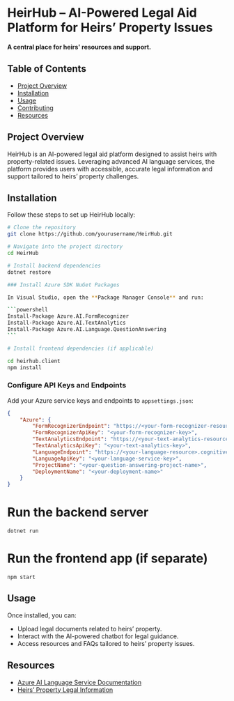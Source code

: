 # HeirHub – AI-Powered Legal Aid Platform for Heirs’ Property Issues

**A central place for heirs' resources and support.**

## Table of Contents

- [Project Overview](#project-overview)
- [Installation](#installation)
- [Usage](#usage)
- [Contributing](#contributing)
- [Resources](#resources)

## Project Overview

HeirHub is an AI-powered legal aid platform designed to assist heirs with property-related issues. Leveraging advanced AI language services, the platform provides users with accessible, accurate legal information and support tailored to heirs’ property challenges.

## Installation

Follow these steps to set up HeirHub locally:

````bash
# Clone the repository
git clone https://github.com/yourusername/HeirHub.git

# Navigate into the project directory
cd HeirHub

# Install backend dependencies
dotnet restore

### Install Azure SDK NuGet Packages

In Visual Studio, open the **Package Manager Console** and run:

```powershell
Install-Package Azure.AI.FormRecognizer
Install-Package Azure.AI.TextAnalytics
Install-Package Azure.AI.Language.QuestionAnswering
```

# Install frontend dependencies (if applicable)

cd heirhub.client
npm install

````
### Configure API Keys and Endpoints

Add your Azure service keys and endpoints to `appsettings.json`:

```json
{
    "Azure": {
        "FormRecognizerEndpoint": "https://<your-form-recognizer-resource>.cognitiveservices.azure.com/",
        "FormRecognizerApiKey": "<your-form-recognizer-key>",
        "TextAnalyticsEndpoint": "https://<your-text-analytics-resource>.cognitiveservices.azure.com/",
        "TextAnalyticsApiKey": "<your-text-analytics-key>",
        "LanguageEndpoint": "https://<your-language-resource>.cognitiveservices.azure.com/",
        "LanguageApiKey": "<your-language-service-key>",
        "ProjectName": "<your-question-answering-project-name>",
        "DeploymentName": "<your-deployment-name>"
    }
}
```

# Run the backend server
```
dotnet run
```
# Run the frontend app (if separate)
```
npm start
```
## Usage

Once installed, you can:

- Upload legal documents related to heirs’ property.
- Interact with the AI-powered chatbot for legal guidance.
- Access resources and FAQs tailored to heirs’ property issues.

## Resources

- [Azure AI Language Service Documentation](https://learn.microsoft.com/en-us/azure/ai-services/language-service/)
- [Heirs’ Property Legal Information](https://www.americanbar.org/groups/crsj/publications/human_rights_magazine_home/wealth-disparities-in-the-black-community/heirs-property/)
